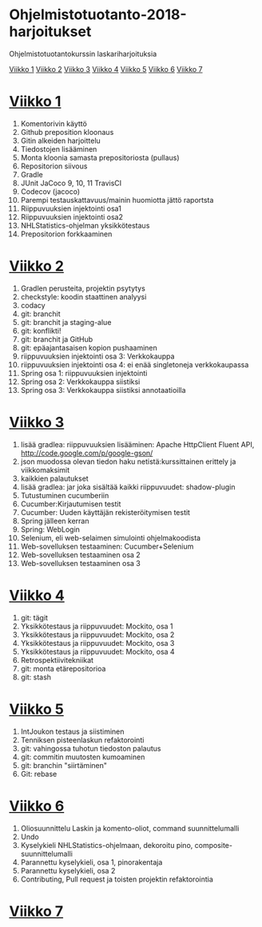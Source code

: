 # Ohjelmistotuotanto-2018-harjoitukset
Ohjelmistotuotantokurssin laskariharjoituksia

[Viikko 1](https://github.com/vsvala/Ohjelmistotuotanto-2018-harjoitukset/tree/master/ohtu-harjoituet-viikko1)
[Viikko 2](https://github.com/vsvala/Ohjelmistotuotanto-2018-harjoitukset/tree/master/ohtu-harjoituet-viikko2)
[Viikko 3](https://github.com/vsvala/ohtu-viikko2)
[Viikko 4](https://github.com/vsvala/ohtu-viikko2)
[Viikko 5](https://github.com/vsvala/ohtu-viikko2)
[Viikko 6](https://github.com/vsvala/Ohjelmistotuotanto-2018-harjoitukset/tree/master/viikko6)
[Viikko 7](https://github.com/vsvala/Ohjelmistotuotanto-2018-harjoitukset/tree/master/viikko7)

# [Viikko 1](https://github.com/vsvala/ohtu-viikko1)

1. Komentorivin käyttö
2. Github preposition kloonaus
3. Gitin alkeiden harjoittelu
4. Tiedostojen lisääminen
5. Monta kloonia samasta prepositoriosta (pullaus)
6. Repositorion siivous
7. Gradle
8. JUnit JaCoco
9, 10, 11 TravisCI
12. Codecov (jacoco)
13. Parempi testauskattavuus/mainin huomiotta jättö raportsta
14. Riippuvuuksien injektointi osa1
15. Riippuvuuksien injektointi osa2
16. NHLStatistics-ohjelman yksikkötestaus
17. Prepositorion forkkaaminen


# [Viikko 2](https://github.com/vsvala/ohtu-viikko2)

1. Gradlen perusteita, projektin psytytys
2. checkstyle: koodin staattinen analyysi 
3. codacy
4. git: branchit
5. git: branchit ja staging-alue
6. git: konflikti!
7. git: branchit ja GitHub
8. git: epäajantasaisen kopion pushaaminen
9. riippuvuuksien injektointi osa 3: Verkkokauppa
10. riippuvuuksien injektointi osa 4: ei enää singletoneja verkkokaupassa
11. Spring osa 1: riippuvuuksien injektointi
12. Spring osa 2: Verkkokauppa siistiksi
13. Spring osa 3: Verkkokauppa siistiksi annotaatioilla

# [Viikko 3](https://github.com/vsvala/ohtu-viikko2)

1. lisää gradlea: riippuvuuksien lisääminen: Apache HttpClient Fluent API,  http://code.google.com/p/google-gson/
2. json muodossa olevan tiedon haku netistä:kurssittainen erittely ja viikkomaksimit
3. kaikkien palautukset
4. lisää gradlea: jar joka sisältää kaikki riippuvuudet: shadow-plugin
5. Tutustuminen cucumberiin
6. Cucumber:Kirjautumisen testit
7. Cucumber: Uuden käyttäjän rekisteröitymisen testit
8. Spring jälleen kerran
9. Spring: WebLogin
10. Selenium, eli web-selaimen simulointi ohjelmakoodista
11. Web-sovelluksen testaaminen: Cucumber+Selenium
12. Web-sovelluksen testaaminen osa 2
13. Web-sovelluksen testaaminen osa 3

# [Viikko 4](https://github.com/vsvala/ohtu-viikko2)
1. git: tägit
2. Yksikkötestaus ja riippuvuudet: Mockito, osa 1
3. Yksikkötestaus ja riippuvuudet: Mockito, osa 2
4. Yksikkötestaus ja riippuvuudet: Mockito, osa 3
5. Yksikkötestaus ja riippuvuudet: Mockito, osa 4
6. Retrospektiivitekniikat
7. git: monta etärepositorioa
8. git: stash

# [Viikko 5](https://github.com/vsvala/ohtu-viikko2)

1. IntJoukon testaus ja siistiminen
2. Tenniksen pisteenlaskun refaktorointi
3. git: vahingossa tuhotun tiedoston palautus 
4. git: commitin muutosten kumoaminen 
5. git: branchin "siirtäminen"
6. Git: rebase


# [Viikko 6](https://github.com/vsvala/Ohjelmistotuotanto-2018-harjoitukset/tree/master/viikko6)

1. Oliosuunnittelu Laskin ja komento-oliot, command suunnittelumalli 
2. Undo
3. Kyselykieli NHLStatistics-ohjelmaan,  dekoroitu pino,  composite-suunnittelumalli
4. Parannettu kyselykieli, osa 1, pinorakentaja
5. Parannettu kyselykieli, osa 2
6. Contributing, Pull request ja toisten projektin refaktorointia 

# [Viikko 7](https://github.com/vsvala/Ohjelmistotuotanto-2018-harjoitukset/tree/master/viikko7)

